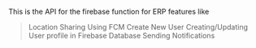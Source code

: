 This is the API for the firebase function for ERP features like
> Location Sharing Using FCM
> Create New User
> Creating/Updating User profile in Firebase Database
> Sending Notifications
